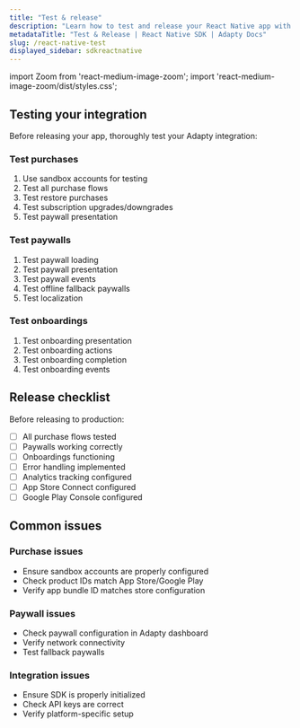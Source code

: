 ```yaml
---
title: "Test & release"
description: "Learn how to test and release your React Native app with Adapty SDK."
metadataTitle: "Test & Release | React Native SDK | Adapty Docs"
slug: /react-native-test
displayed_sidebar: sdkreactnative
---
```


import Zoom from 'react-medium-image-zoom';
import 'react-medium-image-zoom/dist/styles.css';

## Testing your integration

Before releasing your app, thoroughly test your Adapty integration:

### Test purchases

1. Use sandbox accounts for testing
2. Test all purchase flows
3. Test restore purchases
4. Test subscription upgrades/downgrades
5. Test paywall presentation

### Test paywalls

1. Test paywall loading
2. Test paywall presentation
3. Test paywall events
4. Test offline fallback paywalls
5. Test localization

### Test onboardings

1. Test onboarding presentation
2. Test onboarding actions
3. Test onboarding completion
4. Test onboarding events

## Release checklist

Before releasing to production:

- [ ] All purchase flows tested
- [ ] Paywalls working correctly
- [ ] Onboardings functioning
- [ ] Error handling implemented
- [ ] Analytics tracking configured
- [ ] App Store Connect configured
- [ ] Google Play Console configured

## Common issues

### Purchase issues

- Ensure sandbox accounts are properly configured
- Check product IDs match App Store/Google Play
- Verify app bundle ID matches store configuration

### Paywall issues

- Check paywall configuration in Adapty dashboard
- Verify network connectivity
- Test fallback paywalls

### Integration issues

- Ensure SDK is properly initialized
- Check API keys are correct
- Verify platform-specific setup 